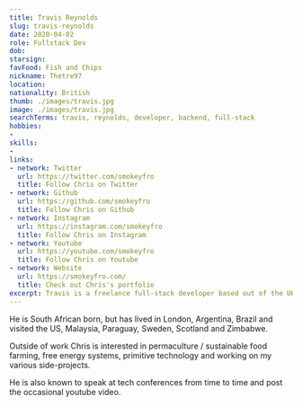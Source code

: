 ```yaml
---
title: Travis Reynolds
slug: travis-reynolds
date: 2020-04-02
role: Fullstack Dev
dob: 
starsign: 
favFood: Fish and Chips
nickname: Thetre97
location:
nationality: British
thumb: ./images/travis.jpg
image: ./images/travis.jpg
searchTerms: travis, reynolds, developer, backend, full-stack
hobbies: 
- 
skills: 
- 
links:
- network: Twitter
  url: https://twitter.com/smokeyfro
  title: Follow Chris on Twitter
- network: Github
  url: https://github.com/smokeyfro
  title: Follow Chris on Github
- network: Instagram
  url: https://instagram.com/smokeyfro
  title: Follow Chris on Instagram
- network: Youtube
  url: https://youtube.com/smokeyfro
  title: Follow Chris on Youtube
- network: Website
  url: https://smokeyfro.com/
  title: Check out Chris's portfolio
excerpt: Travis is a freelance full-stack developer based out of the UK. Travis has contributed a number of popular plugins and starters to the Gridsome community and can often be found helping out on the Gridsome community chat.
---
```

He is South African born, but has lived in London, Argentina, Brazil and visited the US, Malaysia, Paraguay, Sweden, Scotland and Zimbabwe.

Outside of work Chris is interested in permaculture / sustainable food farming, free energy systems, primitive technology and working on my various side-projects.

He is also known to speak at tech conferences from time to time and post the occasional youtube video.